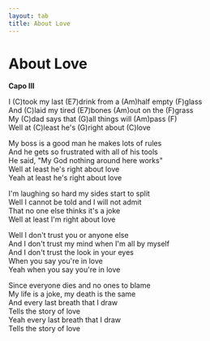 ```yaml
---
layout: tab
title: About Love
---
```

# About Love

**Capo III**  
  
I (C)took my last (E7)drink from a (Am)half empty (F)glass  
And (C)laid my tired (E7)bones (Am)out on the (F)grass  
My (C)dad says that (G)all things will (Am)pass (F)  
Well at (C)least he's (G)right about (C)love  
  
My boss is a good man he makes lots of rules  
And he gets so frustrated with all of his tools  
He said, "My God nothing around here works"  
Well at least he's right about love  
Yeah at least he's right about love  
  
I'm laughing so hard my sides start to split  
Well I cannot be told and I will not admit  
That no one else thinks it's a joke  
Well at least I'm right about love  
  
Well I don't trust you or anyone else  
And I don't trust my mind when I'm all by myself  
And I don't trust the look in your eyes  
When you say you're in love  
Yeah when you say you're in love  
  
Since everyone dies and no ones to blame  
My life is a joke, my death is the same  
And every last breath that I draw  
Tells the story of love  
Yeah every last breath that I draw  
Tells the story of love
